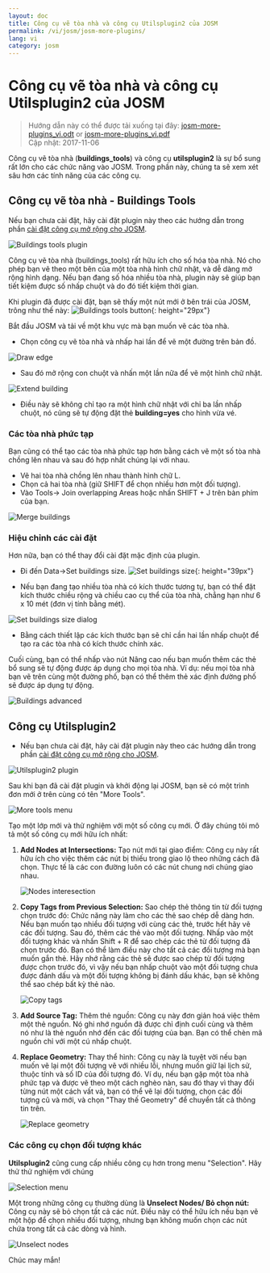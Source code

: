 ```yaml
---
layout: doc
title: Công cụ vẽ tòa nhà và công cụ Utilsplugin2 của JOSM
permalink: /vi/josm/josm-more-plugins/
lang: vi
category: josm
---
```


Công cụ vẽ tòa nhà và công cụ Utilsplugin2 của JOSM
============

> Hướng dẫn này có thể được tải xuống tại đây: [josm-more-plugins_vi.odt](/files/josm-more-plugins_vi.odt) or [josm-more-plugins_vi.pdf](/files/josm-more-plugins_vi.pdf)  
> Cập nhật: 2017-11-06  

Công cụ vẽ tòa nhà (**buildings_tools**) và công cụ **utilsplugin2** là sự bổ sung rất lớn cho các chức năng vào JOSM. Trong phần này, chúng ta sẽ xem xét sâu hơn các tính năng của các công cụ.  

Công cụ vẽ tòa nhà - Buildings Tools
--------------------------

Nếu bạn chưa cài đặt, hãy cài đặt plugin này theo các hướng dẫn trong phần [cài đặt công cụ mở rộng cho JOSM](/vi/josm/josm-plugins).  

![Buildings tools plugin][]

Công cụ vẽ tòa nhà (buildings_tools) rất hữu ích cho số hóa tòa nhà. Nó cho phép bạn vẽ theo một bên của một tòa nhà hình chữ nhật, và dễ dàng mở rộng hình dạng. Nếu bạn đang số hóa nhiều tòa nhà, plugin này sẽ giúp bạn tiết kiệm được số nhấp chuột và do đó tiết kiệm thời gian.  

Khi plugin đã được cài đặt, bạn sẽ thấy một nút mới ở bên trái của JOSM, trông như thế này: ![Buildings tools button][]{: height="29px"}

Bắt đầu JOSM và tải về một khu vực mà bạn muốn vẽ các tòa nhà.  

* Chọn công cụ vẽ tòa nhà và nhấp hai lần để vẽ một đường trên bản đồ.  

![Draw edge][]

* Sau đó mở rộng con chuột và nhấn một lần nữa để vẽ một hình chữ nhật.  

![Extend building][]

* Điều này sẽ không chỉ tạo ra một hình chữ nhật với chỉ ba lần nhấp chuột, nó cũng sẽ tự động đặt thẻ **building=yes** cho hình vừa vé.  

### Các tòa nhà phức tạp

Bạn cũng có thể tạo các tòa nhà phức tạp hơn bằng cách vẽ một số tòa nhà chồng lên nhau và sau đó hợp nhất chúng lại với nhau.  

* Vẽ hai tòa nhà chồng lên nhau thành hình chữ L.  
* Chọn cả hai tòa nhà (giữ SHIFT để chọn nhiều hơn một đối tượng).  
* Vào Tools-> Join overlapping Areas hoặc nhấn SHIFT + J trên bàn phím của bạn.  

![Merge buildings][]

### Hiệu chỉnh các cài đặt

Hơn nữa, bạn có thể thay đổi cài đặt mặc định của plugin.  

* Đi đến Data->Set buildings size. ![Set buildings size][]{: height="39px"}  

* Nếu bạn đang tạo nhiều tòa nhà có kích thước tương tự, bạn có thể đặt kích thước chiều rộng và chiều cao cụ thể của tòa nhà, chẳng hạn như 6 x 10 mét (đơn vị tính bằng mét).  

![Set buildings size dialog][]

* Bằng cách thiết lập các kích thước bạn sẽ chỉ cần hai lần nhấp chuột để tạo ra các tòa nhà có kích thước chính xác.  

Cuối cùng, bạn có thể nhấp vào nút Nâng cao nếu bạn muốn thêm các thẻ bổ sung sẽ tự động được áp dụng cho mọi tòa nhà. Ví dụ: nếu mọi tòa nhà bạn vẽ trên cùng một đường phố, bạn có thể thêm thẻ xác định đường phố sẽ được áp dụng tự động.  

![Buildings advanced][]


Công cụ Utilsplugin2
-------------

* Nếu bạn chưa cài đặt, hãy cài đặt plugin này theo các hướng dẫn trong phần [cài đặt công cụ mở rộng cho JOSM](/vi/josm/josm-plugins).  

![Utilsplugin2 plugin][]

Sau khi bạn đã cài đặt plugin và khởi động lại JOSM, bạn sẽ có một trình đơn mới ở trên cùng có tên "More Tools".  

![More tools menu][]

Tạo một lớp mới và thử nghiệm với một số công cụ mới. Ở đây chúng tôi mô tả một số công cụ mới hữu ích nhất:  

1. **Add Nodes at Intersections:**  Tạo nút mới tại giao điểm: Công cụ này rất hữu ích cho việc thêm các nút bị thiếu trong giao lộ theo những cách đã chọn. Thực tế là các con đường luôn có các nút chung nơi chúng giao nhau.  

    ![Nodes interesection][]

2. **Copy Tags from Previous Selection:**  Sao chép thẻ thông tin từ đối tượng chọn trước đó: Chức năng này làm cho các thẻ sao chép dễ dàng hơn. Nếu bạn muốn tạo nhiều đối tượng với cùng các thẻ, trước hết hãy vẽ các đối tượng. Sau đó, thêm các thẻ vào một đối tượng. Nhấp vào một đối tượng khác và nhấn Shift + R để sao chép các thẻ từ đối tượng đã chọn trước đó. Bạn có thể làm điều này cho tất cả các đối tượng mà bạn muốn gắn thẻ. Hãy nhớ rằng các thẻ sẽ được sao chép từ đối tượng được chọn trước đó, vì vậy nếu bạn nhấp chuột vào một đối tượng chưa được đánh dấu và một đối tượng không bị đánh dấu khác, bạn sẽ không thể sao chép bất kỳ thẻ nào.  

    ![Copy tags][]

3. **Add Source Tag:** Thêm thẻ nguồn: Công cụ này đơn giản hoá việc thêm một thẻ nguồn. Nó ghi nhớ nguồn đã được chỉ định cuối cùng và thêm nó như là thẻ nguồn nhớ đến các đối tượng của bạn. Bạn có thể chèn mã nguồn chỉ với một cú nhấp chuột.  

4. **Replace Geometry:** Thay thể hình: Công cụ này là tuyệt vời nếu bạn muốn vẽ lại một đối tượng vẽ với nhiều lỗi, nhưng muốn giữ lại lịch sử, thuộc tính và số ID của đối tượng đó. Ví dụ, nếu bạn gặp một tòa nhà phức tạp và được vẽ theo một cách nghèo nàn, sau đó thay vì thay đổi từng nút một cách vất vả, bạn có thể vẽ lại đối tượng, chọn các đối tượng cũ và mới, và chọn "Thay thế Geometry" để chuyển tất cả thông tin trên.  

    ![Replace geometry][]


### Các công cụ chọn đối tượng khác

**Utilsplugin2** cũng cung cấp nhiều công cụ hơn trong menu "Selection". Hãy thử thử nghiệm với chúng  

![Selection menu][]

Một trong những công cụ thường dùng là **Unselect Nodes/ Bỏ chọn nút:** Công cụ này sẽ bỏ chọn tất cả các nút. Điều này có thể hữu ích nếu bạn vẽ một hộp để chọn nhiều đối tượng, nhưng bạn không muốn chọn các nút chứa trong tất cả các dòng và hình.  

![Unselect nodes][]

Chúc may mắn!  


[Buildings tools plugin]: /images/josm/buildings_tools-plugin.png
[Buildings tools button]: /images/josm/buildings_tools-button.png
[Draw edge]: /images/josm/draw-edge.png
[Extend building]: /images/josm/extend-building.png
[Merge buildings]: /images/josm/merge-buildings.png
[Set buildings size]: /images/josm/set-buildings-size.png
[Set buildings size dialog]: /images/josm/set-buildings-size-dialog.png
[Buildings advanced]: /images/josm/buildings-advanced.png
[Utilsplugin2 plugin]: /images/josm/utilsplugin2-plugin.png
[More tools menu]: /images/josm/more-tools-menu.png
[Nodes interesection]: /images/josm/utilsplugin2-nodes-intersection.png
[Copy tags]: /images/josm/utilsplugin2-copy-tags.png
[Replace geometry]: /images/josm/utilsplugin2-replace-geometry.png
[Selection menu]: /images/josm/selection-menu.png
[Unselect nodes]: /images/josm/utilsplugin2-unselect-nodes.png


